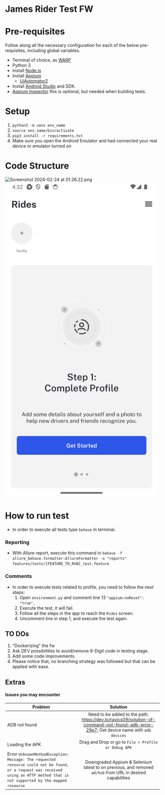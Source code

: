 # James Rider Test FW


# Pre-requisites
Follow along all the necessary configuration for each of the below pre-requisites, including global variables.
- Terminal of choice, as [WARP](https://www.warp.dev/)
- Python 3
- Install [Node.js](https://nodejs.org/en)
- Install [Appium](https://appium.io/docs/en/latest/quickstart/install/)
  - [UiAutomator2](https://appium.io/docs/en/latest/quickstart/uiauto2-driver/)
- Install  [Android Studio](https://developer.android.com/studio?hl=es-419) and SDK.
- [Appium Inspector](https://github.com/appium/appium-inspector/releases) this is optional, but needed when building tests.

# Setup

1. `python3 -m venv env_name`
2. `source env_name/bin/activate`
3. `pip3 install -r requirements.txt`
4. Make sure you open the Android Emulator and had connected your real device or emulator turned on

# Code Structure
![Screenshot 2024-02-24 at 01.26.22.png](..%2F..%2F..%2F..%2F..%2Fvar%2Ffolders%2F8_%2F8mn489mx4fg__hl81m6jtgfh0000gn%2FT%2FTemporaryItems%2FNSIRD_screencaptureui_GPEmta%2FScreenshot%202024-02-24%20at%2001.26.22.png)
![img.png](img.png)


# How to run test
- In order to execute all tests type `behave` in terminal. 

### Reporting
- With Allure report, execute this command in  `behave -f allure_behave.formatter:AllureFormatter -o "reports" features/tests/[FEATURE_TO_RUN]_test.feature`

### Comments
- In order to execute tests related to profile, you need to follow the next steps:
  1. Open `environment.py` and comment line 13 `"appium:noReset": "true",` 
  2. Execute the test, it will fail.
  3. Follow all the steps in the app to reach the `Rides` screen.
  4. Uncomment line in step 1, and execute the test again.


## TO DOs
1. "Dockerizing" the fw
2. Ask DEV possibilities to avoid/remove 6-Digit code in testing stage.
3. Add some code improvements.
4. Please notice that, no branching strategy was followed but that can be applied with ease.



## Extras
#### Issues you may encounter
| Problem                                                                                                                                                                         |                                                                Solution                                                                | 
|---------------------------------------------------------------------------------------------------------------------------------------------------------------------------------|:--------------------------------------------------------------------------------------------------------------------------------------:|
| ADB not found                                                                                                                                                                   | Need to be added to the path: https://dev.to/ravics09/solution-of-command-not-found-adb-error-29e7; Get device name with `adb devices` |
| Loading the APK                                                                                                                                                                 |                                          Drag and Drop or go to `File > Profile or Debug APK`                                          |
| Error `UnknownMethodException: Message: The requested resource could not be found, or a request was received using an HTTP method that is not supported by the mapped resource` |               Downgraded Appium & Selenium latest to on previous, and removed `wd/hub` from URL in desired capabilities                |

  